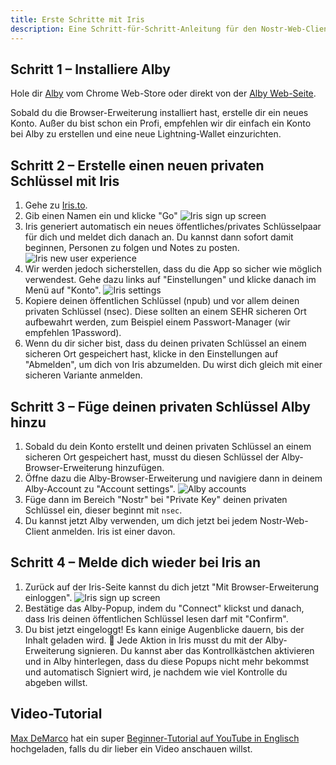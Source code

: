 ```yaml
---
title: Erste Schritte mit Iris
description: Eine Schritt-für-Schritt-Anleitung für den Nostr-Web-Client Iris.
---
```


## Schritt 1 – Installiere Alby

Hole dir [Alby](https://chrome.google.com/webstore/detail/alby-bitcoin-lightning-wa/iokeahhehimjnekafflcihljlcjccdbe) vom Chrome Web-Store oder direkt von der [Alby Web-Seite](https://getalby.com/).

Sobald du die Browser-Erweiterung installiert hast, erstelle dir ein neues Konto. Außer du bist schon ein Profi, empfehlen wir dir einfach ein Konto bei Alby zu erstellen und eine neue Lightning-Wallet einzurichten.

## Schritt 2 – Erstelle einen neuen privaten Schlüssel mit Iris

1. Gehe zu [Iris.to](https://iris.to).
2. Gib einen Namen ein und klicke "Go" ![Iris sign up screen](/images/iris-signup.webp)
3. Iris generiert automatisch ein neues öffentliches/privates Schlüsselpaar für dich und meldet dich danach an. Du kannst dann sofort damit beginnen, Personen zu folgen und Notes zu posten. ![Iris new user experience](/images/iris-nux.webp)
4. Wir werden jedoch sicherstellen, dass du die App so sicher wie möglich verwendest. Gehe dazu links auf "Einstellungen" und klicke danach im Menü auf "Konto". ![Iris settings](/images/iris-accounts-settings.webp)
5. Kopiere deinen öffentlichen Schlüssel (npub) und vor allem deinen privaten Schlüssel (nsec). Diese sollten an einem SEHR sicheren Ort aufbewahrt werden, zum Beispiel einem Passwort-Manager (wir empfehlen 1Password).
6. Wenn du dir sicher bist, dass du deinen privaten Schlüssel an einem sicheren Ort gespeichert hast, klicke in den Einstellungen auf "Abmelden", um dich von Iris abzumelden. Du wirst dich gleich mit einer sicheren Variante anmelden.

## Schritt 3 – Füge deinen privaten Schlüssel Alby hinzu

1. Sobald du dein Konto erstellt und deinen privaten Schlüssel an einem sicheren Ort gespeichert hast, musst du diesen Schlüssel der Alby-Browser-Erweiterung hinzufügen.
2. Öffne dazu die Alby-Browser-Erweiterung und navigiere dann in deinem Alby-Account zu "Account settings". ![Alby accounts](/images/alby-accounts.webp)
3. Füge dann im Bereich "Nostr" bei "Private Key" deinen privaten Schlüssel ein, dieser beginnt mit `nsec`.
4. Du kannst jetzt Alby verwenden, um dich jetzt bei jedem Nostr-Web-Client anmelden. Iris ist einer davon.

## Schritt 4 – Melde dich wieder bei Iris an

1. Zurück auf der Iris-Seite kannst du dich jetzt "Mit Browser-Erweiterung einloggen". ![Iris sign up screen](/images/iris-signup.webp)
2. Bestätige das Alby-Popup, indem du "Connect" klickst und danach, dass Iris deinen öffentlichen Schlüssel lesen darf mit "Confirm".
3. Du bist jetzt eingeloggt! Es kann einige Augenblicke dauern, bis der Inhalt geladen wird. 🤙 Jede Aktion in Iris musst du mit der Alby-Erweiterung signieren. Du kannst aber das Kontrollkästchen aktivieren und in Alby hinterlegen, dass du diese Popups nicht mehr bekommst und automatisch Signiert wird, je nachdem wie viel Kontrolle du abgeben willst.

## Video-Tutorial

[Max DeMarco](https://snort.social/p/npub1lelkh3hhxw9hdwlcpk6q9t0xt9f7yze0y0nxazvzqjmre3p98x3sthkvyz) hat ein super [Beginner-Tutorial auf YouTube in Englisch](https://www.youtube.com/watch?v=kifwECtwjJQ) hochgeladen, falls du dir lieber ein Video anschauen willst.
